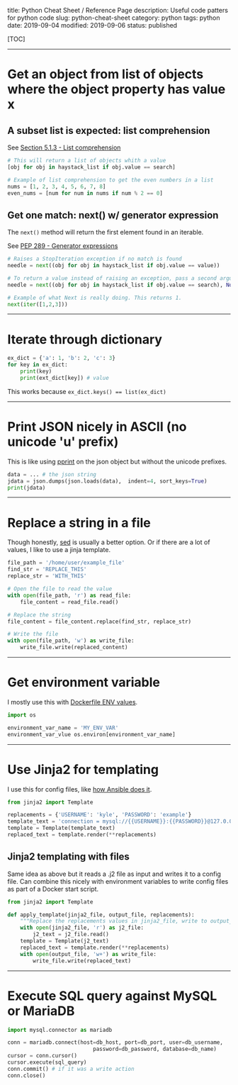 title: Python Cheat Sheet / Reference Page
description: Useful code patters for python code
slug: python-cheat-sheet
category: python
tags: python
date: 2019-09-04
modified: 2019-09-06
status: published


[TOC]


---



# Get an object from list of objects where the object property has value x

## A subset list is expected: list comprehension

See [Section 5.1.3 - List comprehension](https://docs.python.org/3/tutorial/datastructures.html)

```python
# This will return a list of objects whith a value
[obj for obj in haystack_list if obj.value == search]

# Example of list comprehension to get the even numbers in a list
nums = [1, 2, 3, 4, 5, 6, 7, 8]
even_nums = [num for num in nums if num % 2 == 0]
```


## Get one match: next() w/ generator expression

The `next()` method will return the first element found in an iterable.

See [PEP 289 - Generator expressions](https://www.python.org/dev/peps/pep-0289/)

```python
# Raises a StopIteration exception if no match is found
needle = next((obj for obj in haystack_list if obj.value == value))

# To return a value instead of raising an exception, pass a second argument
needle = next((obj for obj in haystack_list if obj.value == search), None)

# Example of what Next is really doing. This returns 1.
next(iter([1,2,3]))
```


---


# Iterate through dictionary

```python
ex_dict = {'a': 1, 'b': 2, 'c': 3}
for key in ex_dict:
    print(key)
    print(ext_dict[key]) # value
```

This works because `ex_dict.keys() == list(ex_dict)`


---
# Print JSON nicely in ASCII (no unicode 'u' prefix)

This is like using [pprint](https://docs.python.org/3/library/pprint.html) on
the json object but without the unicode prefixes.

```python
data = ... # the json string
jdata = json.dumps(json.loads(data),  indent=4, sort_keys=True)
print(jdata)
```


---


# Replace a string in a file
Though honestly, [sed](https://www.geeksforgeeks.org/sed-command-in-linux-unix-with-examples/)
is usually a better option. Or if there are a lot of values, I like to use a
jinja template.

```python
file_path = '/home/user/example_file'
find_str = 'REPLACE_THIS'
replace_str = 'WITH_THIS'

# Open the file to read the value
with open(file_path, 'r') as read_file:
    file_content = read_file.read()

# Replace the string
file_content = file_content.replace(find_str, replace_str)

# Write the file
with open(file_path, 'w') as write_file:
    write_file.write(replaced_content)
```


---


# Get environment variable

I mostly use this with [Dockerfile ENV values](https://docs.docker.com/engine/reference/builder/).

```python
import os

environment_var_name = 'MY_ENV_VAR'
environment_var_vlue os.environ[environment_var_name]
```


---


# Use Jinja2 for templating

I use this for config files, like [how Ansible does it](https://docs.ansible.com/ansible/latest/user_guide/playbooks_templating.html).

```python
from jinja2 import Template

replacements = {'USERNAME': 'kyle', 'PASSWORD': 'example'}
template_text = 'connection = mysql://{{USERNAME}}:{{PASSWORD}}@127.0.0.1'
template = Template(template_text)
replaced_text = template.render(**replacements)
```

## Jinja2 templating with files
Same idea as above but it reads a .j2 file as input and writes it to a config
file. Can combine this nicely with environment variables to write config files
as part of a Docker start script.

```python
from jinja2 import Template

def apply_template(jinja2_file, output_file, replacements):
    """Replace the replacements values in jinja2_file, write to output_file"""
    with open(jinja2_file, 'r') as j2_file:
        j2_text = j2_file.read()
    template = Template(j2_text)
    replaced_text = template.render(**replacements)
    with open(output_file, 'w+') as write_file:
        write_file.write(replaced_text)

```


---


# Execute SQL query against MySQL or MariaDB

```python
import mysql.connector as mariadb

conn = mariadb.connect(host=db_host, port=db_port, user=db_username,
                           password=db_password, database=db_name)
cursor = conn.cursor()
cursor.execute(sql_query)
conn.commit() # if it was a write action
conn.close()
```

